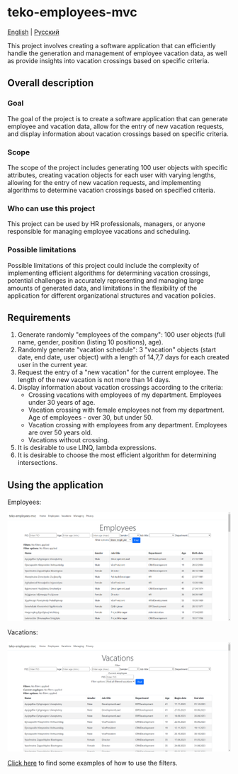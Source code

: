 # teko-employees-mvc

[English](README.md) | [Русский](README.ru.md)

This project involves creating a software application that can efficiently handle the generation and management of employee vacation data, as well as provide insights into vacation crossings based on specific criteria.

## Overall description 

### Goal 

The goal of the project is to create a software application that can generate employee and vacation data, allow for the entry of new vacation requests, and display information about vacation crossings based on specific criteria.

### Scope

The scope of the project includes generating 100 user objects with specific attributes, creating vacation objects for each user with varying lengths, allowing for the entry of new vacation requests, and implementing algorithms to determine vacation crossings based on specified criteria.

### Who can use this project

This project can be used by HR professionals, managers, or anyone responsible for managing employee vacations and scheduling.

### Possible limitations 

Possible limitations of this project could include the complexity of implementing efficient algorithms for determining vacation crossings, potential challenges in accurately representing and managing large amounts of generated data, and limitations in the flexibility of the application for different organizational structures and vacation policies.

## Requirements  

1. Generate randomly "employees of the company": 100 user objects (full name, gender, position (listing 10 positions), age).
2. Randomly generate "vacation schedule": 3 "vacation" objects (start date, end date, user object) with a length of 14,7,7 days for each created user in the current year.
3. Request the entry of a "new vacation" for the current employee. The length of the new vacation is not more than 14 days.
4. Display information about vacation crossings according to the criteria:
    - Crossing vacations with employees of my department. Employees under 30 years of age.
    - Vacation crossing with female employees not from my department. Age of employees - over 30, but under 50.
    - Vacation crossing with employees from any department. Employees are over 50 years old.
    - Vacations without crossing.
5. It is desirable to use LINQ, lambda expressions.
6. It is desirable to choose the most efficient algorithm for determining intersections.

## Using the application 

Employees: 

![employees_nofilter](docs/img/employees_nofilter.png)

Vacations: 

![vacations_nofilter](docs/img/vacations_nofilter.png)

[Click here](docs/examples.md) to find some examples of how to use the filters. 
